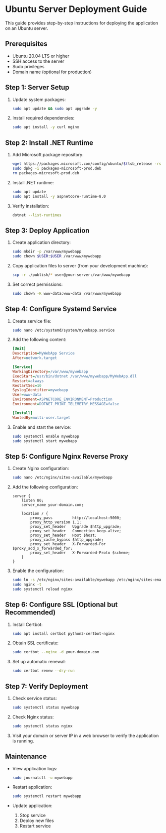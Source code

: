 # Ubuntu Server Deployment Guide

This guide provides step-by-step instructions for deploying the application on an Ubuntu server.

## Prerequisites

- Ubuntu 20.04 LTS or higher
- SSH access to the server
- Sudo privileges
- Domain name (optional for production)

## Step 1: Server Setup

1. Update system packages:
   ```bash
   sudo apt update && sudo apt upgrade -y
   ```

2. Install required dependencies:
   ```bash
   sudo apt install -y curl nginx
   ```

## Step 2: Install .NET Runtime

1. Add Microsoft package repository:
   ```bash
   wget https://packages.microsoft.com/config/ubuntu/$(lsb_release -rs)/packages-microsoft-prod.deb -O packages-microsoft-prod.deb
   sudo dpkg -i packages-microsoft-prod.deb
   rm packages-microsoft-prod.deb
   ```

2. Install .NET runtime:
   ```bash
   sudo apt update
   sudo apt install -y aspnetcore-runtime-8.0
   ```

3. Verify installation:
   ```bash
   dotnet --list-runtimes
   ```

## Step 3: Deploy Application

1. Create application directory:
   ```bash
   sudo mkdir -p /var/www/mywebapp
   sudo chown $USER:$USER /var/www/mywebapp
   ```

2. Copy application files to server (from your development machine):
   ```bash
   scp -r ./publish/* user@your-server:/var/www/mywebapp
   ```

3. Set correct permissions:
   ```bash
   sudo chown -R www-data:www-data /var/www/mywebapp
   ```

## Step 4: Configure Systemd Service

1. Create service file:
   ```bash
   sudo nano /etc/systemd/system/mywebapp.service
   ```

2. Add the following content:
   ```ini
   [Unit]
   Description=MyWebApp Service
   After=network.target

   [Service]
   WorkingDirectory=/var/www/mywebapp
   ExecStart=/usr/bin/dotnet /var/www/mywebapp/MyWebApp.dll
   Restart=always
   RestartSec=10
   SyslogIdentifier=mywebapp
   User=www-data
   Environment=ASPNETCORE_ENVIRONMENT=Production
   Environment=DOTNET_PRINT_TELEMETRY_MESSAGE=false

   [Install]
   WantedBy=multi-user.target
   ```

3. Enable and start the service:
   ```bash
   sudo systemctl enable mywebapp
   sudo systemctl start mywebapp
   ```

## Step 5: Configure Nginx Reverse Proxy

1. Create Nginx configuration:
   ```bash
   sudo nano /etc/nginx/sites-available/mywebapp
   ```

2. Add the following configuration:
   ```nginx
   server {
       listen 80;
       server_name your-domain.com;

       location / {
           proxy_pass         http://localhost:5000;
           proxy_http_version 1.1;
           proxy_set_header   Upgrade $http_upgrade;
           proxy_set_header   Connection keep-alive;
           proxy_set_header   Host $host;
           proxy_cache_bypass $http_upgrade;
           proxy_set_header   X-Forwarded-For $proxy_add_x_forwarded_for;
           proxy_set_header   X-Forwarded-Proto $scheme;
       }
   }
   ```

3. Enable the configuration:
   ```bash
   sudo ln -s /etc/nginx/sites-available/mywebapp /etc/nginx/sites-enabled/
   sudo nginx -t
   sudo systemctl reload nginx
   ```

## Step 6: Configure SSL (Optional but Recommended)

1. Install Certbot:
   ```bash
   sudo apt install certbot python3-certbot-nginx
   ```

2. Obtain SSL certificate:
   ```bash
   sudo certbot --nginx -d your-domain.com
   ```

3. Set up automatic renewal:
   ```bash
   sudo certbot renew --dry-run
   ```

## Step 7: Verify Deployment

1. Check service status:
   ```bash
   sudo systemctl status mywebapp
   ```

2. Check Nginx status:
   ```bash
   sudo systemctl status nginx
   ```

3. Visit your domain or server IP in a web browser to verify the application is running.

## Maintenance

- View application logs:
  ```bash
  sudo journalctl -u mywebapp
  ```

- Restart application:
  ```bash
  sudo systemctl restart mywebapp
  ```

- Update application:
  1. Stop service
  2. Deploy new files
  3. Restart service
